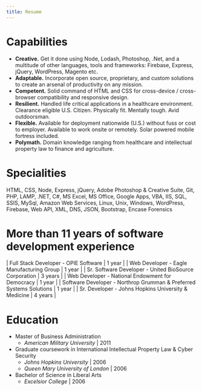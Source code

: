 ```yaml
---
title: Resume
---
```

# Capabilities
- **Creative.** Get it done using Node, Lodash, Photoshop, .Net, and a multitude of other languages, tools and frameworks: Firebase, Express, jQuery, WordPress, Magento etc.
- **Adaptable.** Incorporate open source, proprietary, and custom solutions to create an arsenal of productivity on any mission.
- **Competent.** Solid command of HTML and CSS for cross-device / cross-browser compatibility and responsive design. 
- **Resilient.** Handled life critical applications in a healthcare environment. Clearance eligible U.S. Citizen. Physically fit. Mentally tough. Avid outdoorsman.
- **Flexible.** Available for deployment nationwide (U.S.) without fuss or cost to employer. Available to work onsite or remotely. Solar powered mobile fortress included.
- **Polymath.** Domain knowledge ranging from healthcare and intellectual property law to finance and agriculture. 
# Specialities
HTML, CSS, Node, Express, jQuery, Adobe Photoshop & Creative Suite, Git, PHP, LAMP, .NET, C#,
MS Excel, MS Office, Google Apps, VBA, IIS, SQL, SSIS, MySql, Amazon Web Services, Linux, Unix,
Windows, WordPress, Firebase, Web API, XML, DNS, JSON, Bootstrap, Encase Forensics
# More than 11 years of software development experience

| Full Stack Developer - OPIE Software                                | 1 year |
| Web Developer - Eagle Manufacturing Group                           | 1 year |
| Sr. Software Developer - United BioSource Corporation               | 3 years |
| Web Developer - National Endowment for Democracy                    | 1 year |
| Software Developer - Northrop Grumman & Preferred Systems Solutions | 1 year |
| Sr. Developer - Johns Hopkins University & Medicine                 | 4 years |
# Education
- Master of Business Administration
  * *American Military University* | 2011
- Graduate coursework in International Intellectual Property Law & Cyber Security
  * *Johns Hopkins University* | 2006
  * *Queen Mary University of London* | 2006
- Bachelor of Science in Liberal Arts
  * *Excelsior College* | 2006

